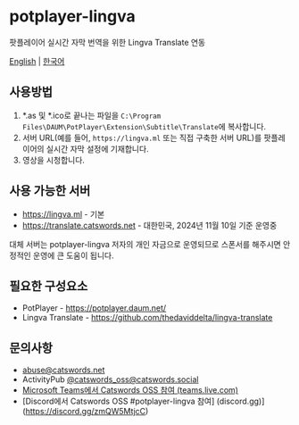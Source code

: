 # potplayer-lingva
팟플레이어 실시간 자막 번역을 위한 Lingva Translate 연동

[English](README.md) | [한국어](README_KO.md)

## 사용방법
1. *.as 및 *.ico로 끝나는 파일을 `C:\Program Files\DAUM\PotPlayer\Extension\Subtitle\Translate`에 복사합니다.
2. 서버 URL(예를 들어, `https://lingva.ml` 또는 직접 구축한 서버 URL)를 팟플레이어의 실시간 자막 설정에 기재합니다.
3. 영상을 시청합니다.

## 사용 가능한 서버
- https://lingva.ml - 기본
- https://translate.catswords.net - 대한민국, 2024년 11월 10일 기준 운영중

대체 서버는 potplayer-lingva 저자의 개인 자금으로 운영되므로 스폰서를 해주시면 안정적인 운영에 큰 도움이 됩니다.

## 필요한 구성요소
- PotPlayer - https://potplayer.daum.net/
- Lingva Translate - https://github.com/thedaviddelta/lingva-translate

## 문의사항
- abuse@catswords.net
- ActivityPub [@catswords_oss@catswords.social](https://catswords.social/@catswords_oss)
- [Microsoft Teams에서 Catswords OSS 참여 (teams.live.com)](https://teams.live.com/l/community/FEACHncAhq8ldnojAI)
- [Discord에서 Catswords OSS #potplayer-lingva 참여] (discord.gg)](https://discord.gg/zmQW5MtjcC)
